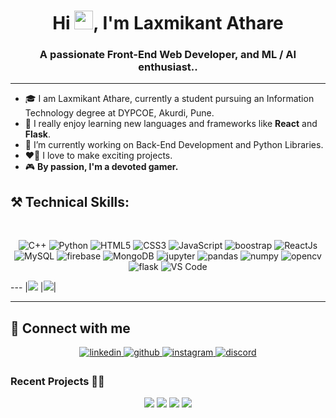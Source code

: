 
<h1 align="center">Hi <img src="https://raw.githubusercontent.com/MartinHeinz/MartinHeinz/master/wave.gif" width="30px">, I'm Laxmikant Athare</h1>
<h3 align="center">A passionate Front-End Web Developer, and ML / AI enthusiast..</h3>

---

- 🎓 I am Laxmikant Athare, currently a student pursuing an Information Technology degree at DYPCOE, Akurdi, Pune. <br/>
- 👾 I really enjoy learning new languages and frameworks like **React** and **Flask**.<br/>
- 🌟 I’m currently working on Back-End Development and Python Libraries.<br/> 
- ❤️‍🔥 I love to make exciting projects.<br/> 
- 🎮 **By passion, I'm a devoted gamer.**

##                                ⚒️ Technical Skills:
<br>
<p align="center"> 
  <img alt="C++" src="https://img.shields.io/badge/c++-%23ED8B00.svg?&style=for-the-badge&logo=C++&logoColor=red" />
 <img alt="Python" src="https://img.shields.io/badge/python-%2314354C.svg?style=for-the-badge&logo=python&logoColor=white"/>
<img alt="HTML5" src="https://img.shields.io/badge/html5-%23E34F26.svg?&style=for-the-badge&logo=html5&logoColor=white" />
 <img alt="CSS3" src="https://img.shields.io/badge/css3-%231572B6.svg?&style=for-the-badge&logo=css3&logoColor=white" />
 <img alt="JavaScript" src="https://img.shields.io/badge/javascript-%23323330.svg?&style=for-the-badge&logo=javascript&logoColor=%23F7DF1E" />
 <img alt="boostrap" src="https://img.shields.io/badge/bootstrap-purple?logo=bootstrap&logoColor=white&style=for-the-badge" />
  <img alt="ReactJs" src="https://img.shields.io/badge/React-20232A?style=for-the-badge&logo=react&logoColor=61DAFB" />
 <img alt="MySQL" src="https://img.shields.io/badge/MySQL-gray?style=for-the-badge&logo=mysql&logoColor=4EA94B" />
 <img alt="firebase" src="https://camo.githubusercontent.com/bac5c7f45fe7c116b5f8c9d61c4611b31f635301a841bf8dcf1b89b8fcfa4824/68747470733a2f2f696d672e736869656c64732e696f2f62616467652f66697265626173652d6666636132383f7374796c653d666f722d7468652d6261646765266c6f676f3d6669726562617365266c6f676f436f6c6f723d626c61636b" />
 <img alt="MongoDB" src="https://img.shields.io/badge/MongoDB-lightgreen?style=for-the-badge&logo=mongodb&logoColor=4EA94B" />
 <img alt="jupyter" src="https://img.shields.io/badge/jupyter-orange?logo=jupyter&logoColor=white&style=for-the-badge" />
 <img alt="pandas" src="https://camo.githubusercontent.com/5e18e9b742657f6921829e31b6ee09d5d345633d8680cf1881f637d8e7bc44f1/68747470733a2f2f696d672e736869656c64732e696f2f62616467652f50616e6461732d3243324437323f7374796c653d666f722d7468652d6261646765266c6f676f3d70616e646173266c6f676f436f6c6f723d7768697465" />
 <img alt="numpy" src="https://img.shields.io/badge/numpy-red?logo=numpy&logoColor=white&style=for-the-badge" />
 <img alt="opencv" src="https://img.shields.io/badge/opencv-grey?logo=opencv&logoColor=white&style=for-the-badge" />
<img alt="flask" src="https://img.shields.io/badge/flask-purple?logo=flask&logoColor=white&style=for-the-badge" />
 <img alt="VS Code" src="https://img.shields.io/badge/Visual_Studio_Code-0078D4?style=for-the-badge&logo=visual%20studio%20code&logoColor=white" />

</p>
---
|<img src="https://github-readme-stats.vercel.app/api?username=Laxmikantathare&show_icons=true&theme=codeSTACKr"></img> |<img src="http://github-readme-streak-stats.herokuapp.com/?user=Laxmikantathare&theme=soft-green&border_radius=1.8)](https://git.io/streak-stats"/>|
 
---
## 🤝 Connect with me  
<div align="center">
 <a href="http://www.linkedin.com/in/laxmikant-athare-5194ba21a/" target="_blank">
<img src=https://img.shields.io/badge/linkedin-%231E77B5.svg?&style=for-the-badge&logo=linkedin&logoColor=white alt=linkedin style="margin-bottom: 5px;" />
</a>

<a href="https://github.com/Laxmikantathare" target="_blank">
<img src=https://img.shields.io/badge/github-%2324292e.svg?&style=for-the-badge&logo=github&logoColor=white alt=github style="margin-bottom: 5px;" />
</a>

<a href="https://www.instagram.com/Laxmikant_athare/" target="_blank">
<img src=https://img.shields.io/badge/instagram-indigo?&style=for-the-badge&logo=instagram&logoColor=white alt=instagram style="margin-bottom: 5px;" />
</a>

<a href="http://discordapp.com/users/UserID/889001707240054834" target="_blank">
<img src=https://img.shields.io/badge/discord-blue?&style=for-the-badge&logo=discord&logoColor=white alt=discord style="margin-bottom: 5px;" />
</a>
</div>

### Recent Projects 👨‍💻

<div align="center">
<img src="https://github-readme-stats.vercel.app/api/pin/?username=Laxmikantathare&repo=Heart-Disease&show_icons=true&theme=aura_dark"> 
<img src="https://github-readme-stats.vercel.app/api/pin/?username=Laxmikantathare&repo=Spam_Mail_Detection&show_icons=true&theme=dracula"> 
<img src="https://github-readme-stats.vercel.app/api/pin/?username=Laxmikantathare&repo=Gamentech-Blogs&show_icons=true&theme=aura_dark"> 
<img src="https://github-readme-stats.vercel.app/api/pin/?username=Laxmikantathare&repo=Getweathy&show_icons=true&theme=dracula">                                                                                                                                    
</div>

                                                                                                 
